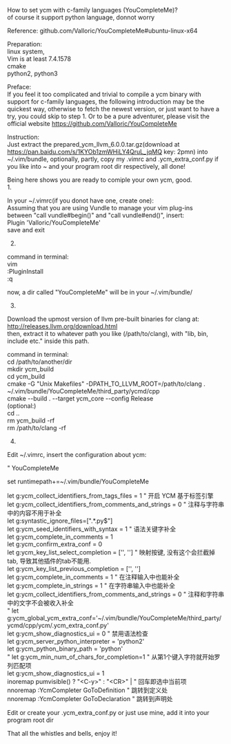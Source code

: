 How to set ycm with c-family languages (YouCompleteMe)?  
of course it support python language, donnot worry  
  
Reference: github.com/Valloric/YouCompleteMe#ubuntu-linux-x64  
  
Preparation:  
linux system,  
Vim is at least 7.4.1578  
cmake  
python2, python3  
  
  
Preface:  
If you feel it too complicated and trivial to compile a ycm binary with support for c-family languages, the following introduction may be the quickest way, otherwise to fetch the newest version, or just want to have a try, you could skip to step 1. Or to be a pure adventurer, please visit the official website https://github.com/Valloric/YouCompleteMe  
  
Instruction:  
  Just extract the prepared_ycm_llvm_6.0.0.tar.gz(download at https://pan.baidu.com/s/1KYOb1zmWHiLY4QruL_jqMQ key: 2pmn) into ~/.vim/bundle, optionally, partly, copy my .vimrc and .ycm_extra_conf.py if you like into ~ and your program root dir respectively, all done!  
  
Being here shows you are ready to comiple your own ycm, good.  
1.  
  
In your ~/.vimrc(if you donot have one, create one):  
  Assuming that you are using Vundle to manage your vim plug-ins  
  between "call vundle#begin()" and "call vundle#end()", insert:  
    Plugin 'Valloric/YouCompleteMe'  
  save and exit  
  
2.  
  
command in terminal:  
  vim  
  :PluginInstall  
  :q  
      
now, a dir called "YouCompleteMe" will be in your ~/.vim/bundle/  
  
3.  
Download the upmost version of llvm pre-built binaries for clang at:  
http://releases.llvm.org/download.html  
then, extract it to whatever path you like (/path/to/clang), with "lib, bin, include etc." inside this path.  
  
command in terminal:  
  cd /path/to/another/dir   
  mkdir ycm_build  
  cd ycm_build  
  cmake -G "Unix Makefiles" -DPATH_TO_LLVM_ROOT=/path/to/clang . ~/.vim/bundle/YouCompleteMe/third_party/ycmd/cpp  
  cmake --build . --target ycm_core --config Release  
  (optional:)  
  cd ..  
  rm ycm_build -rf  
  rm /path/to/clang -rf  
  
4.  
Edit ~/.vimrc, insert the configuration about ycm:  
  
  " YouCompleteMe  

  set runtimepath+=~/.vim/bundle/YouCompleteMe  

  let g:ycm_collect_identifiers_from_tags_files = 1           " 开启 YCM 基于标签引擎  
  let g:ycm_collect_identifiers_from_comments_and_strings = 0 " 注释与字符串中的内容不用于补全  
  let g:syntastic_ignore_files=[".*\.py$"]  
  let g:ycm_seed_identifiers_with_syntax = 1                  " 语法关键字补全  
  let g:ycm_complete_in_comments = 1  
  let g:ycm_confirm_extra_conf = 0  
  let g:ycm_key_list_select_completion = ['<c-n>', '<Down>']  " 映射按键, 没有这个会拦截掉tab, 导致其他插件的tab不能用.  
  let g:ycm_key_list_previous_completion = ['<c-p>', '<Up>']  
  let g:ycm_complete_in_comments = 1                          " 在注释输入中也能补全  
  let g:ycm_complete_in_strings = 1                           " 在字符串输入中也能补全  
  let g:ycm_collect_identifiers_from_comments_and_strings = 0 " 注释和字符串中的文字不会被收入补全  
  " let g:ycm_global_ycm_extra_conf='~/.vim/bundle/YouCompleteMe/third_party/ycmd/cpp/ycm/.ycm_extra_conf.py'  
  let g:ycm_show_diagnostics_ui = 0                           " 禁用语法检查  
  let g:ycm_server_python_interpreter = 'python2'  
  let g:ycm_python_binary_path = 'python'  
  " let g:ycm_min_num_of_chars_for_completion=1                 " 从第1个键入字符就开始罗列匹配项  
  let g:ycm_show_diagnostics_ui = 1  
  inoremap <expr> <CR> pumvisible() ? "\<C-y>" : "\<CR>" |            " 回车即选中当前项  
  nnoremap <c-j> :YcmCompleter GoToDefinition<CR>    " 跳转到定义处  
  nnoremap <c-k> :YcmCompleter GoToDeclaration<CR>    " 跳转到声明处  
     
Edit or create your .ycm_extra_conf.py or just use mine, add it into your program root dir  
  
That all the whistles and bells, enjoy it!  
